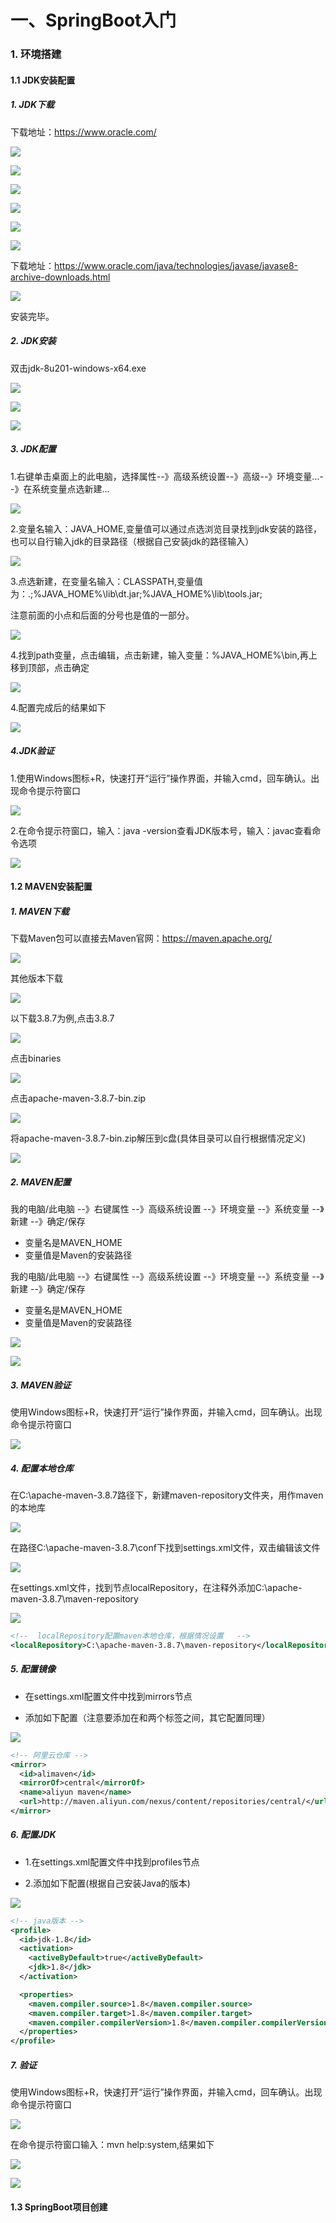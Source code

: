 # 一、SpringBoot入门

### 1. 环境搭建

#### 1.1 JDK安装配置

##### 1. JDK下载

下载地址：https://www.oracle.com/

![](./imgs/java安装配置.jpg)

![](./imgs/java安装配置2.jpg)

![](./imgs/java安装配置3.jpg)

![](./imgs/java安装配置4.jpg)

![](./imgs/java安装配置5.jpg)

![](./imgs/java安装配置6.jpg)

下载地址：https://www.oracle.com/java/technologies/javase/javase8-archive-downloads.html

![](./imgs/java安装配置7.jpg)

安装完毕。

##### 2. JDK安装

双击jdk-8u201-windows-x64.exe

![](./imgs/jdk安装1.jpg)

![](./imgs/jdk安装2.jpg)

![](./imgs/jdk安装3.jpg)

##### 3. JDK配置

1.右键单击桌面上的此电脑，选择属性--》高级系统设置--》高级--》环境变量...--》在系统变量点选新建...

![](./imgs/jdk配置1.jpg)

2.变量名输入：JAVA_HOME,变量值可以通过点选浏览目录找到jdk安装的路径，也可以自行输入jdk的目录路径（根据自己安装jdk的路径输入）

![](./imgs/jdk配置2.jpg)

3.点选新建，在变量名输入：CLASSPATH,变量值为：.;%JAVA_HOME%\lib\dt.jar;%JAVA_HOME%\lib\tools.jar;

注意前面的小点和后面的分号也是值的一部分。

![](./imgs/jdk配置3.jpg)

4.找到path变量，点击编辑，点击新建，输入变量：%JAVA_HOME%\bin,再上移到顶部，点击确定

![](./imgs/jdk配置4.jpg)

4.配置完成后的结果如下

![](./imgs/jdk配置5.jpg)

##### 4.JDK验证

1.使用Windows图标+R，快速打开“运行”操作界面，并输入cmd，回车确认。出现命令提示符窗口

![](./imgs/jdk验证1.jpg)

2.在命令提示符窗口，输入：java -version查看JDK版本号，输入：javac查看命令选项

![](./imgs/jdk验证2.jpg)

#### 1.2 MAVEN安装配置

##### 1. MAVEN下载

下载Maven包可以直接去Maven官网：https://maven.apache.org/

![](./imgs/maven下载1.png)

其他版本下载

![](./imgs/maven下载安装配置2.jpg)

以下载3.8.7为例,点击3.8.7

![](./imgs/maven下载安装配置3.jpg)

点击binaries

![](./imgs/maven下载安装配置4.jpg)

点击apache-maven-3.8.7-bin.zip

![](./imgs/maven下载安装配置5.jpg)

将apache-maven-3.8.7-bin.zip解压到c盘(具体目录可以自行根据情况定义)

![](./imgs/maven下载安装配置6.jpg)

##### 2. MAVEN配置

我的电脑/此电脑 --》右键属性 --》高级系统设置 --》环境变量 --》系统变量 --》新建 --》确定/保存

- 变量名是MAVEN_HOME
- 变量值是Maven的安装路径

我的电脑/此电脑 --》右键属性 --》高级系统设置 --》环境变量 --》系统变量 --》新建 --》确定/保存

- 变量名是MAVEN_HOME
- 变量值是Maven的安装路径

![](./imgs/maven下载安装配置7.jpg)

![](./imgs/maven下载安装配置8.jpg)

##### 3. MAVEN验证

使用Windows图标+R，快速打开“运行”操作界面，并输入cmd，回车确认。出现命令提示符窗口

![](./imgs/maven下载安装配置9.jpg)

##### 4. 配置本地仓库

在C:\apache-maven-3.8.7路径下，新建maven-repository文件夹，用作maven的本地库

![](./imgs/maven下载安装配置10.jpg)

在路径C:\apache-maven-3.8.7\conf下找到settings.xml文件，双击编辑该文件

![](./imgs/maven下载安装配置11.jpg)

在settings.xml文件，找到节点localRepository，在注释外添加C:\apache-maven-3.8.7\maven-repository

![](./imgs/maven下载安装配置12.jpg)

~~~XML
<!--  localRepository配置maven本地仓库，根据情况设置   -->
<localRepository>C:\apache-maven-3.8.7\maven-repository</localRepository>
~~~

##### 5. 配置镜像

- 在settings.xml配置文件中找到mirrors节点


- 添加如下配置（注意要添加在和两个标签之间，其它配置同理）

![](./imgs/maven下载安装配置13.jpg)

~~~XML
<!-- 阿里云仓库 -->
<mirror>
  <id>alimaven</id>
  <mirrorOf>central</mirrorOf>
  <name>aliyun maven</name>
  <url>http://maven.aliyun.com/nexus/content/repositories/central/</url>
</mirror>
~~~

##### 6. 配置JDK

- 1.在settings.xml配置文件中找到profiles节点


- 2.添加如下配置(根据自己安装Java的版本)

![](./imgs/maven下载安装配置14.jpg)

~~~XML
<!-- java版本 --> 
<profile>
  <id>jdk-1.8</id>
  <activation>
    <activeByDefault>true</activeByDefault>
    <jdk>1.8</jdk>
  </activation>

  <properties>
    <maven.compiler.source>1.8</maven.compiler.source>
    <maven.compiler.target>1.8</maven.compiler.target>
    <maven.compiler.compilerVersion>1.8</maven.compiler.compilerVersion>
  </properties>
</profile>
~~~

##### 7. 验证

使用Windows图标+R，快速打开“运行”操作界面，并输入cmd，回车确认。出现命令提示符窗口

![](./imgs/jdk验证1.jpg)

在命令提示符窗口输入：mvn help:system,结果如下

![](./imgs/maven下载安装配置15.jpg)

![](./imgs/maven下载安装配置16.jpg)

#### 1.3 SpringBoot项目创建

